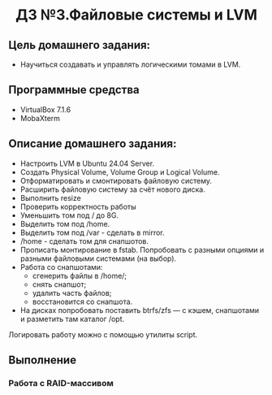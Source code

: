 <h1 align="center">ДЗ №3.Файловые системы и LVM</h1>

## Цель домашнего задания:
+ Научиться создавать и управлять логическими томами в LVM.
## Программные средства
+ VirtualBox 7.1.6
+ MobaXterm
## Описание домашнего задания:
   + Настроить LVM в Ubuntu 24.04 Server.
   + Создать Physical Volume, Volume Group и Logical Volume.
   + Отформатировать и смонтировать файловую систему.
   + Расширить файловую систему за счёт нового диска.
   + Выполнить resize
   + Проверить корректность работы
   + Уменьшить том под / до 8G.
   + Выделить том под /home.
   + Выделить том под /var - сделать в mirror.
   + /home - сделать том для снапшотов.
   + Прописать монтирование в fstab. Попробовать с разными опциями и разными файловыми системами (на выбор).
   + Работа со снапшотами:
     + сгенерить файлы в /home/;
     + снять снапшот;
     + удалить часть файлов;
     + восстановится со снапшота.
   + На дисках попробовать поставить btrfs/zfs — с кэшем, снапшотами и разметить там каталог /opt.

Логировать работу можно с помощью утилиты script.
## Выполнение

### Работа с RAID-массивом


